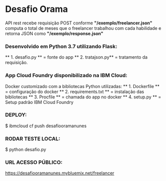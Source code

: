 # Desafio Orama


API rest recebe requisição POST conforme **"/exemplo/freelancer.json"** computa o total de meses que o freelancer trabalhou com cada habilidade e retorna JSON  como **"/exemplo/response.json"**

### Desenvolvido em Python 3.7 utilizando Flask:

** 1. desafio.py **  = fonte do app
** 2. tratajson.py** = tratamento da requisição.

### App Cloud Foundry disponibilizado na IBM Cloud:

Docker customizado com a bibliotecas Python utilizadas:
** 1. Dockerfile ** = configuração do docker
** 2. requirements.txt ** = instalação das bibliotecas
** 3. Procfile ** = chamada do app no docker
** 4. setup.py ** = Setup padrão IBM Cloud Foundry

### DEPLOY:
$ ibmcloud cf push desafiooramanunes

### RODAR TESTE LOCAL:
$ python desafio.py

### URL ACESSO PÚBLICO:
https://desafiooramanunes.mybluemix.net/freelancer
